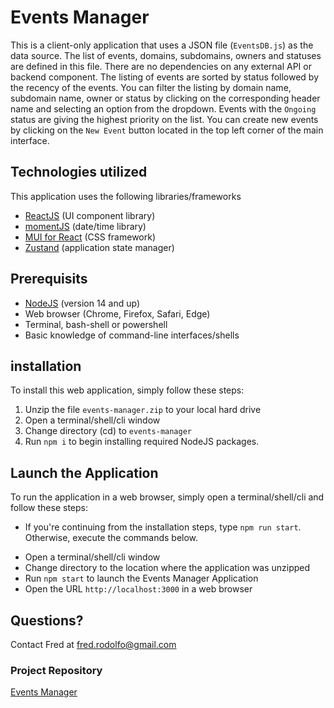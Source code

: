 # Events Manager

This is a client-only application that uses a JSON file (`EventsDB.js`) as the data source.  The list of events, domains, subdomains, owners and statuses are defined in this file.   There are no dependencies on any external API or backend component.  The listing of events are sorted by status followed by the recency of the events.  You can filter the listing by domain name, subdomain name, owner or status by clicking on the corresponding header name and selecting an option from the dropdown.  Events with the `Ongoing` status are giving the highest priority on the list.  You can create new events by clicking on the `New Event` button located in the top left corner of the main interface.  

## Technologies utilized

This application uses the following libraries/frameworks

- [ReactJS](https://reactjs.org/) (UI component library)
- [momentJS](https://momentjs.com/) (date/time library)
- [MUI for React](https://mui.com/) (CSS framework)
- [Zustand](https://github.com/pmndrs/zustand) (application state manager)

## Prerequisits

- [NodeJS](https://nodejs.org/en/) (version 14 and up)
- Web browser (Chrome, Firefox, Safari, Edge)
- Terminal, bash-shell or powershell
- Basic knowledge of command-line interfaces/shells

  
## installation

To install this web application, simply follow these steps:

1. Unzip the file `events-manager.zip` to your local hard drive
2. Open a terminal/shell/cli window
3. Change directory (cd) to `events-manager` 
4. Run `npm i` to begin installing required NodeJS packages.

## Launch the Application

To run the application in a web browser, simply open a terminal/shell/cli and follow these steps:

* If you're continuing from the installation steps, type `npm run start`.  Otherwise, execute the commands below.

- Open a terminal/shell/cli window
- Change directory to the location where the application was unzipped
- Run `npm start` to launch the Events Manager Application
- Open the URL `http://localhost:3000` in a web browser


## Questions?

Contact Fred at [fred.rodolfo@gmail.com](mailto:fred.rodolfo@gmail.com)


### Project Repository

[Events Manager](https://github.com/frodolfo/events-manager)

